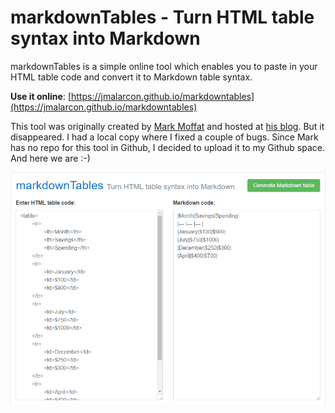 # markdownTables - Turn HTML table syntax into Markdown

markdownTables is a simple online tool which enables you to paste in your HTML table code and convert it to Markdown table syntax.

**Use it online**: [https://jmalarcon.github.io/markdowntables](https://jmalarcon.github.io/markdowntables)

This tool was originally created by [Mark Moffat](https://github.com/mrvautin) and hosted at [his blog](https://mrvautin.com/). But it disappeared. I had a local copy where I fixed a couple of bugs. Since Mark has no repo for this tool in Github, I decided to upload it to my Github space. And here we are :-)

[![Screen capture](imgs/markdownTables.png)](https://jmalarcon.github.io/markdowntables)